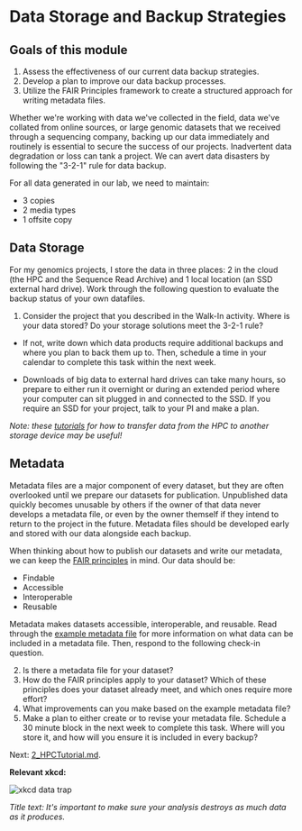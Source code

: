 # Data Storage and Backup Strategies

## Goals of this module
1. Assess the effectiveness of our current data backup strategies.
2. Develop a plan to improve our data backup processes.
3. Utilize the FAIR Principles framework to create a structured approach for writing metadata files.

Whether we're working with data we've collected in the field, data we've collated from online sources, or large genomic datasets that we received through a sequencing company, backing up our data immediately and routinely is essential to secure the success of our projects. Inadvertent data degradation or loss can tank a project. We can avert data disasters by following the "3-2-1" rule for data backup. 

For all data generated in our lab, we need to maintain:
   - 3 copies
   - 2 media types
   - 1 offsite copy

## Data Storage
For my genomics projects, I store the data in three places: 2 in the cloud (the HPC and the Sequence Read Archive) and 1 local location (an SSD external hard drive). Work through the following question to evaluate the backup status of your own datafiles.

1.	Consider the project that you described in the Walk-In activity. Where is your data stored? Do your storage solutions meet the 3-2-1 rule? 

 - If not, write down which data products require additional backups and where you plan to back them up to. Then, schedule a time in your calendar to complete this task within the next week. 

 - Downloads of big data to external hard drives can take many hours, so prepare to either run it overnight or during an extended period where your computer can sit plugged in and connected to the SSD. If you require an SSD for your project, talk to your PI and make a plan.

*Note: these [tutorials](https://hpcdocs.hpc.arizona.edu/storage_and_transfers/transfers/overview/) for how to transfer data from the HPC to another storage device may be useful!*

## Metadata
Metadata files are a major component of every dataset, but they are often overlooked until we prepare our datasets for publication. Unpublished data quickly becomes unusable by others if the owner of that data never develops a metadata file, or even by the owner themself if they intend to return to the project in the future. Metadata files should be developed early and stored with our data alongside each backup.

When thinking about how to publish our datasets and write our metadata, we can keep the [FAIR principles](https://www.nature.com/articles/sdata201618) in mind. Our data should be:
   - Findable
   - Accessible
   - Interoperable 
   - Reusable

Metadata makes datasets accessible, interoperable, and reusable. Read through the [example metadata file](https://github/dannyjackson/BioinformaticsWorkshop/ExampleMetadataFile.md) for more information on what data can be included in a metadata file. Then, respond to the following check-in question.

2.	Is there a metadata file for your dataset? 
3. How do the FAIR principles apply to your dataset? Which of these principles does your dataset already meet, and which ones require more effort?
4. What improvements can you make based on the example metadata file?
5. Make a plan to either create or to revise your metadata file. Schedule a 30 minute block in the next week to complete this task. Where will you store it, and how will you ensure it is included in every backup?


Next: [2_HPCTutorial.md](https://github.com/dannyjackson/BioinformaticsWorkshop/blob/main/2_HPCTutorial.md).

**Relevant xkcd:**

![xkcd data trap](https://imgs.xkcd.com/comics/data_trap.png)

*Title text: It's important to make sure your analysis destroys as much data as it produces.*